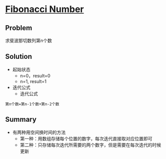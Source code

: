 # [Fibonacci Number](https://leetcode.com/problems/fibonacci-number/)
## Problem
求斐波那切数列第n个数
## Solution
- 起始状态
  - n=0，result=0
  - n=1, result=1
- 迭代公式
  - 迭代公式
```
第n个数=第n-1个数+第n-2个数
```

## Summary
- 有两种用空间换时间的方法
  - 第一种：用数组存储每个位置的数字，每次迭代直接取对应位置即可
  - 第二种：只存储每次迭代所需要的两个数字，但是需要在每次迭代的时候更新